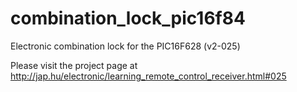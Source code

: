 combination_lock_pic16f84
=========================

Electronic combination lock for the PIC16F628 (v2-025)

Please visit the project page at http://jap.hu/electronic/learning_remote_control_receiver.html#025

